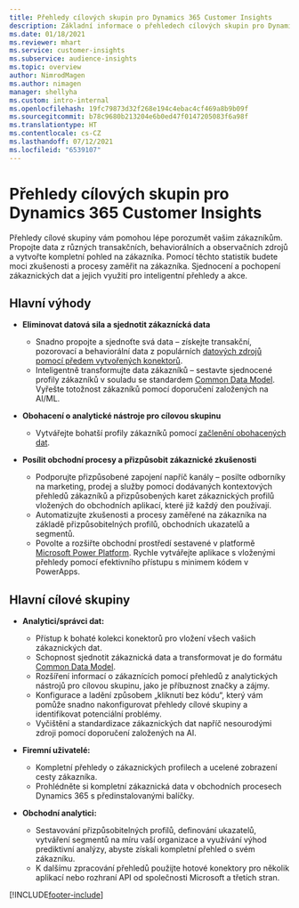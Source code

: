 ```yaml
---
title: Přehledy cílových skupin pro Dynamics 365 Customer Insights
description: Základní informace o přehledech cílových skupin pro Dynamics 365 Customer Insights.
ms.date: 01/18/2021
ms.reviewer: mhart
ms.service: customer-insights
ms.subservice: audience-insights
ms.topic: overview
author: NimrodMagen
ms.author: nimagen
manager: shellyha
ms.custom: intro-internal
ms.openlocfilehash: 19fc79873d32f268e194c4ebac4cf469a8b9b09f
ms.sourcegitcommit: b78c9680b213204e6b0ed47f0147205083f6a98f
ms.translationtype: HT
ms.contentlocale: cs-CZ
ms.lasthandoff: 07/12/2021
ms.locfileid: "6539107"
---
```

# <a name="audience-insights-for-dynamics-365-customer-insights-overview"></a>Přehledy cílových skupin pro Dynamics 365 Customer Insights

Přehledy cílové skupiny vám pomohou lépe porozumět vašim zákazníkům. Propojte data z různých transakčních, behaviorálních a observačních zdrojů a vytvořte kompletní pohled na zákazníka. Pomocí těchto statistik budete moci zkušenosti a procesy zaměřit na zákazníka. Sjednocení a pochopení zákaznických dat a jejich využití pro inteligentní přehledy a akce.

## <a name="main-benefits"></a>Hlavní výhody 

- **Eliminovat datová sila a sjednotit zákaznícká data**

  - Snadno propojte a sjednoťte svá data – získejte transakční, pozorovací a behaviorální data z populárních [datových zdrojů pomocí předem vytvořených konektorů](data-sources.md).
  - Inteligentně transformujte data zákazníků – sestavte sjednocené profily zákazníků v souladu se standardem [Common Data Model](/common-data-model/). Vyřešte totožnost zákazníků pomocí doporučení založených na AI/ML.

- **Obohacení o analytické nástroje pro cílovou skupinu**

  - Vytvářejte bohatší profily zákazníků pomocí [začlenění obohacených dat](enrichment-hub.md).  

- **Posílit obchodní procesy a přizpůsobit zákaznické zkušenosti**

  - Podporujte přizpůsobené zapojení napříč kanály – posilte odborníky na marketing, prodej a služby pomocí dodávaných kontextových přehledů zákazníků a přizpůsobených karet zákaznických profilů vložených do obchodních aplikací, které již každý den používají.
  - Automatizujte zkušenosti a procesy zaměřené na zákazníka na základě přizpůsobitelných profilů, obchodních ukazatelů a segmentů.
  - Povolte a rozšiřte obchodní prostředí sestavené v platformě [Microsoft Power Platform](https://powerplatform.microsoft.com/). Rychle vytvářejte aplikace s vloženými přehledy pomocí efektivního přístupu s minimem kódem v PowerApps.  

## <a name="key-audiences"></a>Hlavní cílové skupiny

- **Analytici/správci dat:**

  - Přístup k bohaté kolekci konektorů pro vložení všech vašich zákaznických dat.
  - Schopnost sjednotit zákaznická data a transformovat je do formátu [Common Data Model](/common-data-model/).
  - Rozšíření informací o zákaznících pomocí přehledů z analytických nástrojů pro cílovou skupinu, jako je příbuznost značky a zájmy.
  - Konfigurace a ladění způsobem „kliknutí bez kódu“, který vám pomůže snadno nakonfigurovat přehledy cílové skupiny a identifikovat potenciální problémy.
  - Vyčištění a standardizace zákaznických dat napříč nesourodými zdroji pomocí doporučení založených na AI.  

- **Firemní uživatelé:**

  - Kompletní přehledy o zákaznických profilech a ucelené zobrazení cesty zákazníka.
  - Prohlédněte si kompletní zákaznická data v obchodních procesech Dynamics 365 s předinstalovanými balíčky.

- **Obchodní analytici:**

  - Sestavování přizpůsobitelných profilů, definování ukazatelů, vytváření segmentů na míru vaší organizace a využívání výhod prediktivní analýzy, abyste získali kompletní přehled o svém zákazníku.  
  - K dalšímu zpracování přehledů použijte hotové konektory pro několik aplikací nebo rozhraní API od společnosti Microsoft a třetích stran.


[!INCLUDE[footer-include](../includes/footer-banner.md)]